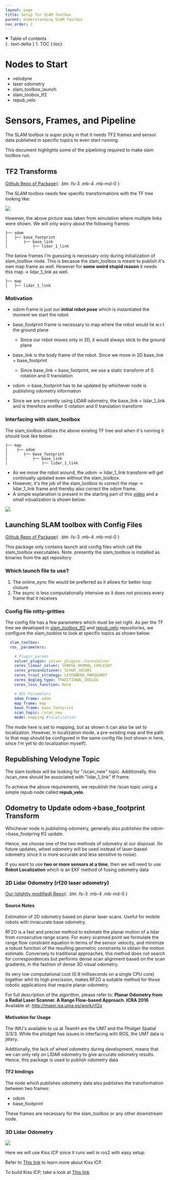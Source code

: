 ```yaml
---
layout: page
title: Setup for SLAM Toolbox
parent: Understanding SLAM Toolbox
nav_order: 2
---
```


<details open markdown="block">
  <summary>
    Table of contents
  </summary>
  {: .text-delta }
1. TOC
{:toc}
</details>


# Nodes to Start

- velodyne
- laser odometry
- slam_toolbox_launch
- slam_toobox_tf2
- repub_velo

# Sensors, Frames, and Pipeline

The SLAM toolbox is super picky in that it needs TF2 frames and sensor data published in specific
topics to even start running.

This document highlights some of the pipelining required to make slam toolbox run.

## TF2 Transforms

[Github Repo of Package](https://github.com/DockDockGo/slam_toolbox_tf2){: .btn .fs-3 .mb-4 .mb-md-0 }

The SLAM toolbox needs few specific transformations with the TF tree looking like:

![](/images/slam_toolbox/TF_tree.png)

However, the above picture was taken from simulation where multiple links were shown. We will
only worry about the following frames:

```
├── odom
│   ├── base_footprint
|       ├── base_link
|           ├── lidar_1_link
```

The below frames I'm guessing is necessary only during initialization of slam_toolbox node.
This is becasue the slam_toolbox is meant to publish it's own map frame as well. However for
**some weird stupid reason** it needs this map -> lidar_1_link as well.
```
├── map
│   ├── lidar_1_link
```

### Motivation

- odom frame is just our **initial robot pose** which is instantiated the moment we start
    the robot
- base_footprint frame is necessary to map where the robot would lie w.r.t the ground plane
    - Since our robot moves only in 2D, it would always stick to the ground plane
- base_link is the body frame of the robot. Since we move in 2D base_link = base_footprint
    - Since base_link = base_footprint, we use a static transform of 0 rotation and 0 translation

- odom -> base_footprint has to be updated by whichever node is publishing odometry information
- Since we are currently using LIDAR odometry, the base_link = lidar_1_link and is therefore
    another 0 rotation and 0 translation transform

### Interfacing with slam_toolbox

The slam_toolbox utilizes the above existing TF tree and when it's running it should look like
below:

```
├── map
|    ├── odom
│       ├── base_footprint
|           ├── base_link
|               ├── lidar_1_link
```

- As we move the robot around, the odom -> lidar_1_link transform will get continually updated
even without the slam_toolbox.
- However, it's the job of the slam_toolbox to correct the map -> lidar_1_link frame and thereby
    also correct the odom frame.
- A simple explanation is present in the starting part of this [video](https://www.youtube.com/watch?v=ZaiA3hWaRzE&t=1033s&ab_channel=ArticulatedRobotics) and a small vizualization is shown below:

![](/images/slam_toolbox/tf2_slam_toolbox.png)

## Launching SLAM toolbox with Config Files

[Github Repo of Package](https://github.com/DockDockGo/slam_toolbox_launch){: .btn .fs-3 .mb-4 .mb-md-0 }

This package only contains launch and config files which call the slam_toolbox executables.
Note. presently the slam_toolbox is installed as binaries from the apt repository

### Which launch file to use?

1. The online_sync file would be preferred as it allows for better loop closure
2. The async is less computationally intensive as it does not process every frame that it receives

### Config file nitty-gritties

The config file has a few parameters which must be set right. As per the TF tree we developed
in [slam_toolbox_tf2](https://github.com/DockDockGo/slam_toolbox_tf2) and [repub_velo](https://github.com/DockDockGo/repub_velo) repositories, we configure the slam_tooblox to look at specific topics as shown below:

```yaml
  slam_toolbox:
  ros__parameters:

    # Plugin params
    solver_plugin: solver_plugins::CeresSolver
    ceres_linear_solver: SPARSE_NORMAL_CHOLESKY
    ceres_preconditioner: SCHUR_JACOBI
    ceres_trust_strategy: LEVENBERG_MARQUARDT
    ceres_dogleg_type: TRADITIONAL_DOGLEG
    ceres_loss_function: None

    # ROS Parameters
    odom_frame: odom
    map_frame: map
    base_frame: base_footprint
    scan_topic: /scan_new
    mode: mapping #localization
```

The mode here is set to mapping, but as shown it can also be set to localization. However,
in localization mode, a pre-existing map and the path to that map should be configured in the
same config file (not shown in here, since I'm yet to do localization myself).

## Republishing Velodyne Topic

The slam toolbox will be looking for "/scan_new" topic. Additionally, this /scan_new should
be associated with "lidar_1_link" tf frame.

To achieve the above requirements, we republish the /scan topic using a simple repub node
called **repub_velo**.


## Odometry to Update odom->base_footprint Transform

Whichever node is publishing odometry, generally also publishes the odom->base_footpring tf2 update.

Hence, we choose one of the two methods of odometry at our disposal. (In future updates, wheel
odometry will be used instead of laser-based odometry since it is more accurate and less
sensitive to noise).

If you want to use **two or more sensors at a time**, then we will need to use
**Robot Localization** which is an EKF method of fusing odometry data

### 2D Lidar Odometry (rf20 laser odometry)

[Our (slightly modified) Repo](https://github.com/DockDockGo/rf2o_laser_odometry){: .btn .fs-3 .mb-4 .mb-md-0 }

#### Source Notes
Estimation of 2D odometry based on planar laser scans. Useful for mobile robots with innacurate base odometry.

RF2O is a fast and precise method to estimate the planar motion of a lidar from consecutive range scans. For every scanned point we formulate the range flow constraint equation in terms of the sensor velocity, and minimize a robust function of the resulting geometric constraints to obtain the motion estimate. Conversely to traditional approaches, this method does not search for correspondences but performs dense scan alignment based on the scan gradients, in the fashion of dense 3D visual odometry.

Its very low computational cost (0.9 milliseconds on a single CPU core) together whit its high precission, makes RF2O a suitable method for those robotic applications that require planar odometry.

For full description of the algorithm, please refer to: **Planar Odometry from a Radial Laser Scanner. A Range Flow-based Approach. ICRA 2016** Available at: http://mapir.isa.uma.es/work/rf2o

#### Motivation for Usage

The IMU's available to us at TeamH are the UM7 and the Phidget Spatial 3/3/3. While the phidget
has issues in interfacing with ROS, the UM7 data is jittery.

Additionally, the lack of wheel odometry during development, means that we can only rely on
LIDAR odometry to give accurate odometry results. Hence, this package is used to publish odometry data

#### TF2 bindings

The node which publishes odometry data also publishes the transformation between two frames:
- odom
- base_footprint

These frames are necessary for the slam_toolbox or any other downstream node.

### 3D Lidar Odometry

![](/images/slam_toolbox/kiss_icp.png)

Here we will use Kiss ICP since it runs well in ros2 with easy setup.

Refer to [This link](https://github.com/PRBonn/kiss-icp) to learn more about Kiss ICP.

To build Kiss ICP, take a look at [This link](https://github.com/PRBonn/kiss-icp/tree/main/ros)